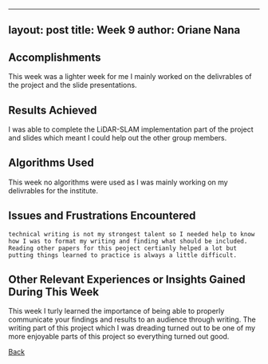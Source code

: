 
---
layout: post
title: Week 9
author: Oriane Nana
---
## Accomplishments
   This week was a lighter week for me I mainly worked on the delivrables of the project and the slide presentations.
## Results Achieved 
   I was able to complete the LiDAR-SLAM implementation part of the project and slides which meant I could help out the other group members.
  
## Algorithms Used 
   This week no algorithms were used as I was mainly working on my delivrables for the institute.
## Issues and Frustrations Encountered
    technical writing is not my strongest talent so I needed help to know how I was to format my writing and finding what should be included. Reading other papers for this peoject certianly helped a lot but putting things learned to practice is always a little difficult.
## Other Relevant Experiences or Insights Gained During This Week
   This week I turly learned the importance of being able to properly communicate your findings and results to an audience through writing. The writing part of this project which I was dreading turned out to be one of my more enjoyable parts of this project so everything turned out good.
   
[Back](./)





